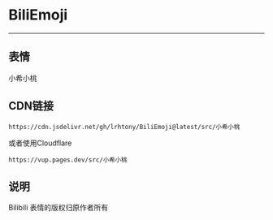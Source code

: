 # BiliEmoji
---
## 表情
小希小桃
## CDN链接
```
https://cdn.jsdelivr.net/gh/lrhtony/BiliEmoji@latest/src/小希小桃
```
或者使用Cloudflare
```
https://vup.pages.dev/src/小希小桃
```
## 说明
Bilibili 表情的版权归原作者所有

